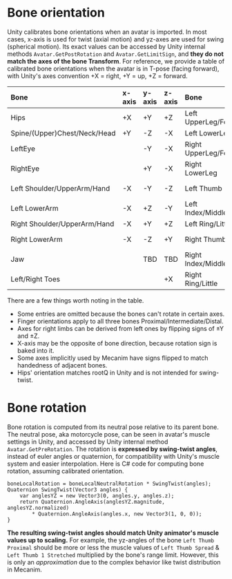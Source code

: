 # Bone orientation

Unity calibrates bone orientations when an avatar is imported.
In most cases, x-axis is used for twist (axial motion) and yz-axes are used for swing (spherical motion).
Its exact values can be accessed by Unity internal methods `Avatar.GetPostRotation` and `Avatar.GetLimitSign`,
and **they do not match the axes of the bone Transform**.
For reference, we provide a table of calibrated bone orientations when the avatar is in T-pose (facing forward),
with Unity's axes convention +X = right, +Y = up, +Z = forward.

| Bone                         | x-axis | y-axis | z-axis | Bone                | x-axis | y-axis | z-axis |
|:-----------------------------|:-------|:-------|:-------|:--------------------|:-------|:-------|:-------|
| Hips                         | +X     | +Y     | +Z     | Left UpperLeg/Foot  | -Y     | -Z     | +X     |
| Spine/(Upper)Chest/Neck/Head | +Y     | -Z     | -X     | Left LowerLeg       | -Y     | +Z     | -X     |
| LeftEye                      |        | -Y     | -X     | Right UpperLeg/Foot | +Y     | +Z     | +X     |
| RightEye                     |        | +Y     | -X     | Right LowerLeg      | +Y     | -Z     | -X     |
| Left Shoulder/UpperArm/Hand  | -X     | -Y     | -Z     | Left Thumb          |        | -X-Z   | +Y     |
| Left LowerArm                | -X     | +Z     | -Y     | Left Index/Middle   |        | +Y     | -Z     |
| Right Shoulder/UpperArm/Hand | -X     | +Y     | +Z     | Left Ring/Little    |        | -Y     | -Z     |
| Right LowerArm               | -X     | -Z     | +Y     | Right Thumb         |        | -X+Z   | -Y     |
| Jaw                          |        | TBD    | TBD    | Right Index/Middle  |        | -Y     | +Z     |
| Left/Right Toes              |        |        | +X     | Right Ring/Little   |        | +Y     | +Z     |

There are a few things worth noting in the table.
* Some entries are omitted because the bones can't rotate in certain axes.
* Finger orientations apply to all three bones Proximal/Intermediate/Distal.
* Axes for right limbs can be derived from left ones by flipping signs of ±Y and ±Z.
* X-axis may be the opposite of bone direction, because rotation sign is baked into it.
* Some axes implicitly used by Mecanim have signs flipped to match handedness of adjacent bones.
* Hips' orientation matches rootQ in Unity and is not intended for swing-twist.

# Bone rotation

Bone rotation is computed from its neutral pose relative to its parent bone.
The neutral pose, aka motorcycle pose, can be seen in avatar's muscle settings in Unity,
and accessed by Unity internal method `Avatar.GetPreRotation`.
The rotation is **expressed by swing-twist angles**, instead of euler angles or quaternion,
for compatibility with Unity's muscle system and easier interpolation.
Here is C# code for computing bone rotation, assuming calibrated orientation.

```
boneLocalRotation = boneLocalNeutralRotation * SwingTwist(angles);
Quaternion SwingTwist(Vector3 angles) {
	var anglesYZ = new Vector3(0, angles.y, angles.z);
	return Quaternion.AngleAxis(anglesYZ.magnitude, anglesYZ.normalized)
		* Quaternion.AngleAxis(angles.x, new Vector3(1, 0, 0));
}
```

**The resulting swing-twist angles should match Unity animator's muscle values up to scaling.**
For example, the yz-angles of the bone `Left Thumb Proximal` should be more or less
the muscle values of `Left Thumb Spread` & `Left Thumb 1 Stretched` multiplied by the bone's range limit.
However, this is only an *approximation* due to the complex behavior like twist distribution in Mecanim.